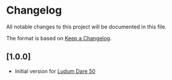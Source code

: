 # Changelog

All notable changes to this project will be documented in this file.

The format is based on [Keep a Changelog](https://keepachangelog.com/en/1.0.0/).

## [1.0.0]

- Initial version for [Ludum Dare 50](https://ldjam.com/events/ludum-dare/50/time-lab)